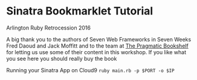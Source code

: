 Sinatra Bookmarklet Tutorial
==============
Arlington Ruby Retrocession 2016

A big thank you to the authors of Seven Web Frameworks in Seven Weeks Fred Daoud and Jack Moffitt and to the team at [The Pragmatic Bookshelf](https://pragprog.com/book/7web/seven-web-frameworks-in-seven-weeks) for letting us use some of their content in this workshop. If you like what you see here you should really buy the book

Running your Sinatra App on Cloud9
`ruby main.rb -p $PORT -o $IP`

